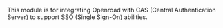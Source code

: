 This module is for integrating Openroad with CAS (Central Authentication Server)
to support SSO (Single Sign-On) abilities.

